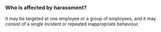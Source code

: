 ###  Who is affected by harassment?

It may be targeted at one employee or a group of employees, and it may consist
of a single incident or repeated inappropriate behaviour.

